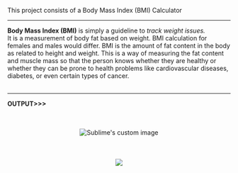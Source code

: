 This project consists of a Body Mass Index (BMI) Calculator 
****************
**Body Mass Index (BMI)** is simply a guideline to *track weight issues.*<br>
It is a measurement of body fat based on weight. BMI calculation for females and males would differ. BMI is the amount of fat content in the body as related to height and weight. This is a way of measuring the fat content and muscle mass so that the person knows whether they are healthy or whether they can be prone to health problems like cardiovascular diseases, diabetes, or even certain types of cancer.
<br><br>
****************
<b>OUTPUT>>></b>
<p align="center">

<br>

<br>
  <img src="https://user-images.githubusercontent.com/89387048/198015634-e23c1972-178b-4202-98bf-90094dd5f58b.png?raw=true" alt="Sublime's custom image"/>
  <br>
  <br>
  <br>
  <br>
  <img src ="https://user-images.githubusercontent.com/89387048/198012622-6a818b62-c55c-458d-81a2-813d621c67b2.png"/>
</p>
